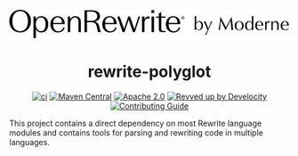<p align="center">
  <a href="https://docs.openrewrite.org">
    <picture>
      <source media="(prefers-color-scheme: dark)" srcset="https://github.com/openrewrite/rewrite/raw/main/doc/logo-oss-dark.svg">
      <source media="(prefers-color-scheme: light)" srcset="https://github.com/openrewrite/rewrite/raw/main/doc/logo-oss-light.svg">
      <img alt="OpenRewrite Logo" src="https://github.com/openrewrite/rewrite/raw/main/doc/logo-oss-light.svg" width='600px'>
    </picture>
  </a>
</p>

<div align="center">
  <h1>rewrite-polyglot</h1>
</div>

<div align="center">

<!-- Keep the gap above this line, otherwise they won't render correctly! -->
[![ci](https://github.com/moderneinc/rewrite-polyglot/actions/workflows/ci.yml/badge.svg)](https://github.com/moderneinc/rewrite-polyglot/actions/workflows/ci.yml)
[![Maven Central](https://img.shields.io/maven-central/v/org.openrewrite/rewrite-polyglot.svg)](https://mvnrepository.com/artifact/org.openrewrite/rewrite-polyglot)
[![Apache 2.0](https://img.shields.io/github/license/openrewrite/rewrite-polyglot.svg)](https://www.apache.org/licenses/LICENSE-2.0)
[![Revved up by Develocity](https://img.shields.io/badge/Revved%20up%20by-Develocity-06A0CE?logo=Gradle&labelColor=02303A)](https://ge.openrewrite.org/scans)
[![Contributing Guide](https://img.shields.io/badge/Contributing-Guide-informational)](https://github.com/openrewrite/.github/blob/main/CONTRIBUTING.md)
</div>


This project contains a direct dependency on most Rewrite language modules and contains tools for parsing and rewriting code in multiple languages.
